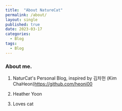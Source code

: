 ```yaml
---
title:  "About NatureCat"
permalink: /about/
layout: single
published: true
date: 2023-03-17
categories:
  - Blog
tags:
  - Blog
---
```



### About me. 

1. NaturCat's Personal Blog, inspired by 김차헌 (Kim ChaHeon)https://github.com/heoni00

2. Heather Yoon

3. Loves cat
